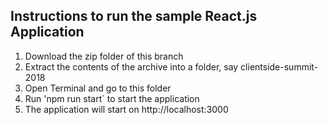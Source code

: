 ## Instructions to run the sample React.js Application

1. Download the zip folder of this branch
2. Extract the contents of the archive into a folder, say clientside-summit-2018
3. Open Terminal and go to this folder
4. Run 'npm run start` to start the application
5. The application will start on http://localhost:3000
